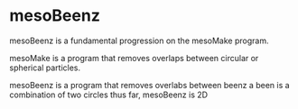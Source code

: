 # mesoBeenz

mesoBeenz is a fundamental progression on the mesoMake program.

mesoMake is a program that removes overlaps between circular or spherical particles.

mesoBeenz is a program that removes overlabs between beenz
  a been is a combination of two circles
  thus far, mesoBeenz is 2D
